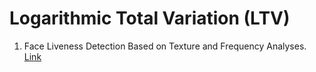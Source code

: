 # Logarithmic Total Variation (LTV)
1. Face Liveness Detection Based on Texture and Frequency Analyses.
[Link](https://drive.google.com/drive/u/0/folders/16AN-oSB6fW4fhcasBYLBCe9YCZY6wnc3)